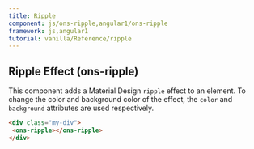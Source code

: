 ```yaml
---
title: Ripple
component: js/ons-ripple,angular1/ons-ripple
framework: js,angular1
tutorial: vanilla/Reference/ripple
---
```


## Ripple Effect (ons-ripple)

This component adds a Material Design `ripple` effect to an element. To change the color and background color of the effect, the `color` and `background` attributes are used respectively.

``` html
<div class="my-div">
 <ons-ripple></ons-ripple>
</div>
```
